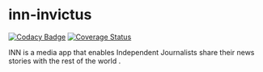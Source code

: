 # inn-invictus

[![Codacy Badge](https://api.codacy.com/project/badge/Grade/9bda5b60dd824e34b4a308defb65af71)](https://www.codacy.com/app/3Nakajugo/inn-invictus?utm_source=github.com&amp;utm_medium=referral&amp;utm_content=3Nakajugo/inn-invictus&amp;utm_campaign=Badge_Grade) [![Coverage Status](https://coveralls.io/repos/github/sanya-kenneth/inn-invictus/badge.svg?branch=develop)](https://coveralls.io/github/sanya-kenneth/inn-invictus?branch=develop)

INN is a media app that enables Independent Journalists share their news stories with the rest of the world .
